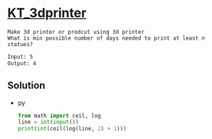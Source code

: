 # [KT_3dprinter](https://open.kattis.com/problems/3dprinter)

```en
Make 3d printer or prodcut using 3d printer
What is min possible number of days needed to print at least 𝑛 statues?
```

```txt
Input: 5
Output: 4
```

## Solution

* py

  ```py
  from math import ceil, log
  line = int(input())
  print(int(ceil(log(line, 2) + 1)))
  ```
